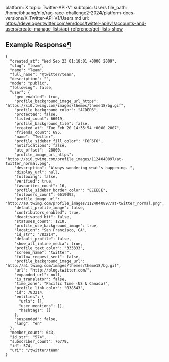 platform: X
topic: Twitter-API-V1
subtopic: Users
file_path: /home/bhuang/nlp/rag-race-challenge2-2024/platform-docs-versions/X_Twitter-API-V1/Users.md
url: https://developer.twitter.com/en/docs/twitter-api/v1/accounts-and-users/create-manage-lists/api-reference/get-lists-show


## Example Response[¶](#example-response "Permalink to this headline")

    {
      "created_at": "Wed Sep 23 01:18:01 +0000 2009",
      "slug": "team",
      "name": "Team",
      "full_name": "@twitter/team",
      "description": "",
      "mode": "public",
      "following": false,
      "user": {
        "geo_enabled": true,
        "profile_background_image_url_https": "https://si0.twimg.com/images/themes/theme18/bg.gif",
        "profile_background_color": "ACDED6",
        "protected": false,
        "listed_count": 66019,
        "profile_background_tile": false,
        "created_at": "Tue Feb 20 14:35:54 +0000 2007",
        "friends_count": 695,
        "name": "Twitter",
        "profile_sidebar_fill_color": "F6F6F6",
        "notifications": false,
        "utc_offset": -28800,
        "profile_image_url_https": "https://si0.twimg.com/profile_images/1124040897/at-twitter_normal.png",
        "description": "Always wondering what's happening. ",
        "display_url": null,
        "following": false,
        "verified": true,
        "favourites_count": 16,
        "profile_sidebar_border_color": "EEEEEE",
        "followers_count": 6619092,
        "profile_image_url": "http://a0.twimg.com/profile_images/1124040897/at-twitter_normal.png",
        "default_profile_image": false,
        "contributors_enabled": true,
        "deactivated_bit": false,
        "statuses_count": 1218,
        "profile_use_background_image": true,
        "location": "San Francisco, CA",
        "id_str": "783214",
        "default_profile": false,
        "show_all_inline_media": true,
        "profile_text_color": "333333",
        "screen_name": "twitter",
        "follow_request_sent": false,
        "profile_background_image_url": "http://a1.twimg.com/images/themes/theme18/bg.gif",
        "url": "http://blog.twitter.com/",
        "expanded_url": null,
        "is_translator": false,
        "time_zone": "Pacific Time (US & Canada)",
        "profile_link_color": "038543",
        "id": 783214,
        "entities": {
          "urls": [],
          "user_mentions": [],
          "hashtags": []
        },
        "suspended": false,
        "lang": "en"
      },
      "member_count": 643,
      "id_str": "574",
      "subscriber_count": 76779,
      "id": 574,
      "uri": "/twitter/team"
    }